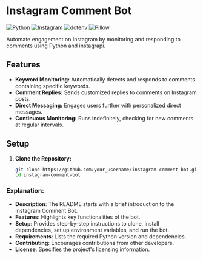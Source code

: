 # Instagram Comment Bot

[![Python](https://img.shields.io/badge/Python-3.x-blue.svg)](https://www.python.org/downloads/release/python-3119/) 
[![Instagram](https://img.shields.io/badge/Instagram-sterile.py-purple?style=flat-square&logo=instagram)](https://instagram.com/sterile.py/)
[![dotenv](https://img.shields.io/badge/python--dotenv-v0.19.2-lightgreen.svg)](https://pypi.org/project/python-dotenv/)
[![Pillow](https://img.shields.io/badge/Pillow-v8.4.0-yellow.svg)](https://pypi.org/project/pillow/)

Automate engagement on Instagram by monitoring and responding to comments using Python and instagrapi.

## Features

- **Keyword Monitoring:** Automatically detects and responds to comments containing specific keywords.
- **Comment Replies:** Sends customized replies to comments on Instagram posts.
- **Direct Messaging:** Engages users further with personalized direct messages.
- **Continuous Monitoring:** Runs indefinitely, checking for new comments at regular intervals.

## Setup

1. **Clone the Repository:**
   ```bash
   git clone https://github.com/your_username/instagram-comment-bot.git
   cd instagram-comment-bot

### Explanation:

- **Description**: The README starts with a brief introduction to the Instagram Comment Bot.
- **Features**: Highlights key functionalities of the bot.
- **Setup**: Provides step-by-step instructions to clone, install dependencies, set up environment variables, and run the bot.
- **Requirements**: Lists the required Python version and dependencies.
- **Contributing**: Encourages contributions from other developers.
- **License**: Specifies the project's licensing information.
